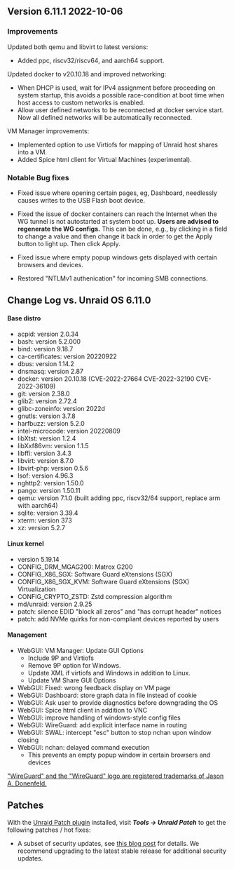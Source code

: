 ## Version 6.11.1 2022-10-06

### Improvements

Updated both qemu and libvirt to latest versions:

- Added ppc, riscv32/riscv64, and aarch64 support.

Updated docker to v20.10.18 and improved networking:

- When DHCP is used, wait for IPv4 assignment before proceeding on system startup, this avoids a
  possible race-condition at boot time when host access to custom networks is enabled.
- Allow user defined networks to be reconnected at docker service start. Now all defined networks
  will be automatically reconnected.

VM Manager improvements:

- Implemented option to use Virtiofs for mapping of Unraid host shares into a VM.
- Added Spice html client for Virtual Machines (experimental).

### Notable Bug fixes

- Fixed issue where opening certain pages, eg, Dashboard, needlessly causes writes to the USB Flash boot device.

- Fixed the issue of docker containers can reach the Internet when the WG tunnel is not autostarted
  at system boot up. **Users are advised to regenerate the WG configs.** This can be done, e.g., by
  clicking in a field to change a value and then change it back in order to get the Apply button to light
  up. Then click Apply.

- Fixed issue where empty popup windows gets displayed with certain browsers and devices.

- Restored "NTLMv1 authenication" for incoming SMB connections.

## Change Log vs. Unraid OS 6.11.0

#### Base distro

- acpid: version 2.0.34
- bash: version 5.2.000
- bind: version 9.18.7
- ca-certificates: version 20220922
- dbus: version 1.14.2
- dnsmasq: version 2.87
- docker: version 20.10.18 (CVE-2022-27664 CVE-2022-32190 CVE-2022-36109)
- git: version 2.38.0
- glib2: version 2.72.4
- glibc-zoneinfo: version 2022d
- gnutls: version 3.7.8
- harfbuzz: version 5.2.0
- intel-microcode: version 20220809
- libXtst: version 1.2.4
- libXxf86vm: version 1.1.5
- libffi: version 3.4.3
- libvirt: version 8.7.0
- libvirt-php: version 0.5.6
- lsof: version 4.96.3
- nghttp2: version 1.50.0
- pango: version 1.50.11
- qemu: version 7.1.0 (built adding ppc, riscv32/64 support, replace arm with aarch64)
- sqlite: version 3.39.4
- xterm: version 373
- xz: version 5.2.7

#### Linux kernel

- version 5.19.14
- CONFIG\_DRM\_MGAG200: Matrox G200
- CONFIG\_X86\_SGX: Software Guard eXtensions (SGX)
- CONFIG\_X86\_SGX\_KVM: Software Guard eXtensions (SGX) Virtualization
- CONFIG\_CRYPTO\_ZSTD: Zstd compression algorithm
- md/unraid: version 2.9.25
- patch: silence EDID "block all zeros" and "has corrupt header" notices
- patch: add NVMe quirks for non-compliant devices reported by users

#### Management

- WebGUI: VM Manager: Update GUI Options
  - Include 9P and Virtiofs
  - Remove 9P option for Windows.
  - Update XML if virtiofs and Windows in addition to Linux.
  - Update VM Share GUI Options
- WebGUI: Fixed: wrong feedback display on VM page
- WebGUI: Dashboard: store graph data in file instead of cookie
- WebGUI: Ask user to provide diagnostics before downgrading the OS
- WebGUI: Spice html client in addition to VNC
- WebGUI: improve handling of windows-style config files
- WebGUI: WireGuard: add explicit interface name in routing
- WebGUI: SWAL: intercept "esc" button to stop nchan upon window closing
- WebGUI: nchan: delayed command execution
  - This prevents an empty popup window in certain browsers and devices

["WireGuard" and the "WireGuard" logo are registered trademarks of Jason A. Donenfeld.](https://www.wireguard.com/)

## Patches

With the [Unraid Patch plugin](https://forums.unraid.net/topic/185560-unraid-patch-plugin/) installed, visit ***Tools → Unraid Patch*** to get the following patches / hot fixes:

- A subset of security updates, see [this blog post](https://unraid.net/blog/cvd) for details. We recommend upgrading to the latest stable release for additional security updates.
